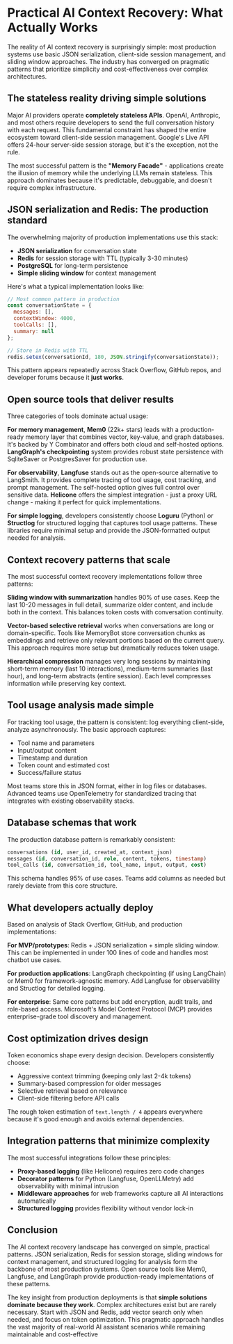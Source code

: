 # Practical AI Context Recovery: What Actually Works

The reality of AI context recovery is surprisingly simple: most production systems use basic JSON serialization, client-side session management, and sliding window approaches. The industry has converged on pragmatic patterns that prioritize simplicity and cost-effectiveness over complex architectures.

## The stateless reality driving simple solutions

Major AI providers operate **completely stateless APIs**. OpenAI, Anthropic, and most others require developers to send the full conversation history with each request. This fundamental constraint has shaped the entire ecosystem toward client-side session management. Google's Live API offers 24-hour server-side session storage, but it's the exception, not the rule.

The most successful pattern is the **"Memory Facade"** - applications create the illusion of memory while the underlying LLMs remain stateless. This approach dominates because it's predictable, debuggable, and doesn't require complex infrastructure.

## JSON serialization and Redis: The production standard

The overwhelming majority of production implementations use this stack:
- **JSON serialization** for conversation state
- **Redis** for session storage with TTL (typically 3-30 minutes)
- **PostgreSQL** for long-term persistence
- **Simple sliding window** for context management

Here's what a typical implementation looks like:
```javascript
// Most common pattern in production
const conversationState = {
  messages: [],
  contextWindow: 4000,
  toolCalls: [],
  summary: null
};

// Store in Redis with TTL
redis.setex(conversationId, 180, JSON.stringify(conversationState));
```

This pattern appears repeatedly across Stack Overflow, GitHub repos, and developer forums because it **just works**.

## Open source tools that deliver results

Three categories of tools dominate actual usage:

**For memory management**, **Mem0** (22k+ stars) leads with a production-ready memory layer that combines vector, key-value, and graph databases. It's backed by Y Combinator and offers both cloud and self-hosted options. **LangGraph's checkpointing** system provides robust state persistence with SqliteSaver or PostgresSaver for production use.

**For observability**, **Langfuse** stands out as the open-source alternative to LangSmith. It provides complete tracing of tool usage, cost tracking, and prompt management. The self-hosted option gives full control over sensitive data. **Helicone** offers the simplest integration - just a proxy URL change - making it perfect for quick implementations.

**For simple logging**, developers consistently choose **Loguru** (Python) or **Structlog** for structured logging that captures tool usage patterns. These libraries require minimal setup and provide the JSON-formatted output needed for analysis.

## Context recovery patterns that scale

The most successful context recovery implementations follow three patterns:

**Sliding window with summarization** handles 90% of use cases. Keep the last 10-20 messages in full detail, summarize older content, and include both in the context. This balances token costs with conversation continuity.

**Vector-based selective retrieval** works when conversations are long or domain-specific. Tools like MemoryBot store conversation chunks as embeddings and retrieve only relevant portions based on the current query. This approach requires more setup but dramatically reduces token usage.

**Hierarchical compression** manages very long sessions by maintaining short-term memory (last 10 interactions), medium-term summaries (last hour), and long-term abstracts (entire session). Each level compresses information while preserving key context.

## Tool usage analysis made simple

For tracking tool usage, the pattern is consistent: log everything client-side, analyze asynchronously. The basic approach captures:
- Tool name and parameters
- Input/output content
- Timestamp and duration
- Token count and estimated cost
- Success/failure status

Most teams store this in JSON format, either in log files or databases. Advanced teams use OpenTelemetry for standardized tracing that integrates with existing observability stacks.

## Database schemas that work

The production database pattern is remarkably consistent:
```sql
conversations (id, user_id, created_at, context_json)
messages (id, conversation_id, role, content, tokens, timestamp)
tool_calls (id, conversation_id, tool_name, input, output, cost)
```

This schema handles 95% of use cases. Teams add columns as needed but rarely deviate from this core structure.

## What developers actually deploy

Based on analysis of Stack Overflow, GitHub, and production implementations:

**For MVP/prototypes**: Redis + JSON serialization + simple sliding window. This can be implemented in under 100 lines of code and handles most chatbot use cases.

**For production applications**: LangGraph checkpointing (if using LangChain) or Mem0 for framework-agnostic memory. Add Langfuse for observability and Structlog for detailed logging.

**For enterprise**: Same core patterns but add encryption, audit trails, and role-based access. Microsoft's Model Context Protocol (MCP) provides enterprise-grade tool discovery and management.

## Cost optimization drives design

Token economics shape every design decision. Developers consistently choose:
- Aggressive context trimming (keeping only last 2-4k tokens)
- Summary-based compression for older messages
- Selective retrieval based on relevance
- Client-side filtering before API calls

The rough token estimation of `text.length / 4` appears everywhere because it's good enough and avoids external dependencies.

## Integration patterns that minimize complexity

The most successful integrations follow these principles:
- **Proxy-based logging** (like Helicone) requires zero code changes
- **Decorator patterns** for Python (Langfuse, OpenLLMetry) add observability with minimal intrusion
- **Middleware approaches** for web frameworks capture all AI interactions automatically
- **Structured logging** provides flexibility without vendor lock-in

## Conclusion

The AI context recovery landscape has converged on simple, practical patterns. JSON serialization, Redis for session storage, sliding windows for context management, and structured logging for analysis form the backbone of most production systems. Open source tools like Mem0, Langfuse, and LangGraph provide production-ready implementations of these patterns.

The key insight from production deployments is that **simple solutions dominate because they work**. Complex architectures exist but are rarely necessary. Start with JSON and Redis, add vector search only when needed, and focus on token optimization. This pragmatic approach handles the vast majority of real-world AI assistant scenarios while remaining maintainable and cost-effective